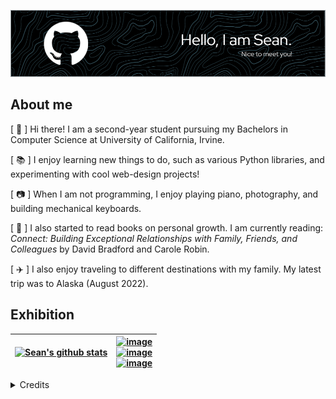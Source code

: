 ![Header](./github-header-image-gh-whiteborder.png)

## About me
[ :seedling: ] Hi there! I am a second-year student pursuing my Bachelors in Computer Science at University of California, Irvine.

[ :books: ] I enjoy learning new things to do, such as various Python libraries, and experimenting with cool web-design projects!

[ :camera: ] When I am not programming, I enjoy playing piano, photography, and building mechanical keyboards.

[ :flower_playing_cards: ] I also started to read books on personal growth. I am currently reading: *Connect: Building Exceptional Relationships with Family, Friends, and Colleagues* by David Bradford and Carole Robin.

[ :airplane: ] I also enjoy traveling to different destinations with my family. My latest trip was to Alaska (August 2022).


## Exhibition
<!--- Format for 2-columntable -->
| [![Sean's github stats](https://github-readme-stats.vercel.app/api?username=cnfgsean&count_private=true&show_icons=true&theme=nord&hide_rank=false)](https://github.com/anuraghazra/github-readme-stats) | [![image](https://img.shields.io/badge/LinkedIn-0077B5?style=for-the-badge&logo=linkedin&logoColor=white)](https://www.linkedin.com/in/seancfong/) <br/> [![image](https://img.shields.io/badge/Gmail-D14836?style=for-the-badge&logo=gmail&logoColor=white)](mailto:seancfong@gmail.com)             <br/> [![image](https://img.shields.io/badge/Facebook-1877F2?style=for-the-badge&logo=facebook&logoColor=white)](https://www.facebook.com/seancfong/) <br/> <!--- [![image](https://img.shields.io/badge/LinkedIn-0077B5?style=for-the-badge&logo=linkedin&logoColor=white)](https://www.linkedin.com/in/seancfong/) <br/> [![image](https://img.shields.io/badge/LinkedIn-0077B5?style=for-the-badge&logo=linkedin&logoColor=white)](https://www.linkedin.com/in/seancfong/) -->
| ------------------------------------------------------------------------------- | --------------------------------------------------------------------------------- |


<details>
 <summary>Credits</summary>
 <br/>
  <div align="center">
   <img src="https://img.shields.io/badge/GitHub-100000?style=for-the-badge&logo=github&logoColor=white"/>
   <br/>
   <a href="https://github.com/anuraghazra/github-readme-stats/blob/master/themes/README.md"> GitHub README stats </a>
   <br/>
   <a href="https://github.com/alexandresanlim/Badges4-README.md-Profile"> Badges 4 README.md Profile  </a>
   <br/>
   <a href="https://github.com/leviarista/github-profile-header-generator"> Github Profile Header Generator </a>
  </div>
</details>

